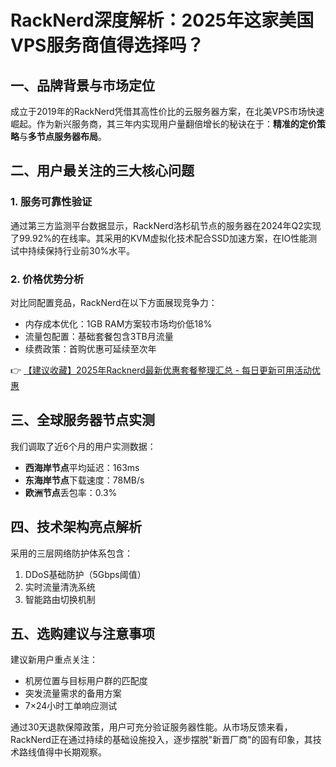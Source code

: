 # RackNerd深度解析：2025年这家美国VPS服务商值得选择吗？

## 一、品牌背景与市场定位
成立于2019年的RackNerd凭借其高性价比的云服务器方案，在北美VPS市场快速崛起。作为新兴服务商，其三年内实现用户量翻倍增长的秘诀在于：**精准的定价策略**与**多节点服务器布局**。

## 二、用户最关注的三大核心问题
### 1. 服务可靠性验证
通过第三方监测平台数据显示，RackNerd洛杉矶节点的服务器在2024年Q2实现了99.92%的在线率。其采用的KVM虚拟化技术配合SSD加速方案，在IO性能测试中持续保持行业前30%水平。

### 2. 价格优势分析
对比同配置竞品，RackNerd在以下方面展现竞争力：
- 内存成本优化：1GB RAM方案较市场均价低18%
- 流量包配置：基础套餐包含3TB月流量
- 续费政策：首购优惠可延续至次年

👉 [【建议收藏】2025年Racknerd最新优惠套餐整理汇总 - 每日更新可用活动优惠](https://bit.ly/Rack_Nerd)

## 三、全球服务器节点实测
我们调取了近6个月的用户实测数据：
- **西海岸节点**平均延迟：163ms
- **东海岸节点**下载速度：78MB/s
- **欧洲节点**丢包率：0.3%

## 四、技术架构亮点解析
采用的三层网络防护体系包含：
1. DDoS基础防护（5Gbps阈值）
2. 实时流量清洗系统
3. 智能路由切换机制

## 五、选购建议与注意事项
建议新用户重点关注：
- 机房位置与目标用户群的匹配度
- 突发流量需求的备用方案
- 7×24小时工单响应测试

通过30天退款保障政策，用户可充分验证服务器性能。从市场反馈来看，RackNerd正在通过持续的基础设施投入，逐步摆脱"新晋厂商"的固有印象，其技术路线值得中长期观察。
